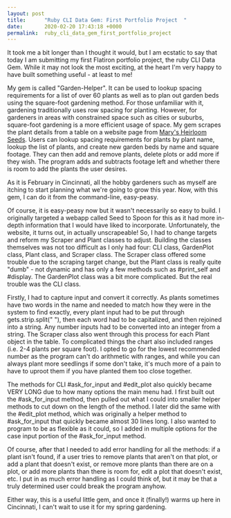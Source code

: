```yaml
---
layout: post
title:      "Ruby CLI Data Gem: First Portfolio Project  "
date:       2020-02-20 17:43:18 +0000
permalink:  ruby_cli_data_gem_first_portfolio_project
---
```



It took me a bit longer than I thought it would, but I am ecstatic to say that today I am submitting my first Flatiron portfolio project, the ruby CLI Data Gem. While it may not look the most exciting, at the heart I'm very happy to have built something useful - at least to me!

My gem is called "Garden-Helper". It can be used to lookup spacing requirements for a list of over 60 plants as well as to plan out garden beds using the square-foot gardening method. For those unfamiliar with it, gardening traditionally uses row spacing for planting. However, for gardeners in areas with constrained space such as cities or suburbs, square-foot gardening is a more efficient usage of space. My gem scrapes the plant details from a table on a website page from [Mary's Heirloom Seeds](http://www.marysheirloomseeds.com/blogs/news/square-foot-garden-plant-spacing-chart). Users can lookup spacing requirements for plants by plant name, lookup the list of plants, and create new garden beds by name and square footage. They can then add and remove plants, delete plots or add more if they wish. The program adds and subtracts footage left and whether there is room to add the plants the user desires. 

As it is February in Cincinnati, all the hobby gardeners such as myself are itching to start planning what we're going to grow this year. Now, with this gem, I can do it from the command-line, easy-peasy. 

Of course, it is easy-peasy now but it wasn't necessarily so easy to build. I originally targeted a webapp called Seed to Spoon for this as it had more in-depth information that I would have liked to incorporate. Unfortunately, the website, it turns out, in actually unscrapeable! So, I had to change targets and reform my Scraper and Plant classes to adjust. Building the classes themselves was not too difficult as I only had four: CLI class, GardenPlot class, Plant class, and Scraper class. The Scraper class offered some trouble due to the scraping target change, but the Plant class is really quite "dumb" - not dynamic and has only a few methods such as #print_self and #display. The GardenPlot class was a bit more complicated. But the real trouble was the CLI class. 

Firstly, I had to capture input and convert it correctly. As plants sometimes have two words in the name and needed to match how they were in the system to find exactly, every plant input had to be put through gets.strip.split(" "), then each word had to be capitalized, and then rejoined into a string. Any number inputs had to be converted into an integer from a string. The Scraper class also went through this process for each Plant object in the table. To complicated things the chart also included ranges (i.e. 2-4 plants per square foot). I opted to go for the lowest recommended number as the program can't do arithmetic with ranges, and while you can always plant more seedlings if some don't take, it's much more of a pain to have to uproot them if you have planted them too close together. 

The methods for CLI #ask_for_input and #edit_plot also quickly became VERY LONG due to how many options the main menu had. I first built out the #ask_for_input method, then pulled out what I could into smaller helper methods to cut down on the length of the method. I later did the same with the #edit_plot method, which was originally a helper method to #ask_for_input that quickly became almost 30 lines long. I also wanted to program to be as flexible as it could, so I added in multiple options for the case input portion of the #ask_for_input method. 

Of course, after that I needed to add error handling for all the methods: if a plant isn't found, if a user tries to remove plants that aren't on that plot, or add a plant that doesn't exist, or remove more plants than there are on a plot, or add more plants than there is room for, edit a plot that doesn't exist, etc. I put in as much error handling as I could think of, but it may be that a truly determined user could break the program anyhow. 

Either way, this is a useful little gem, and once it (finally!) warms up here in Cincinnati, I can't wait to use it for my spring gardening. 
